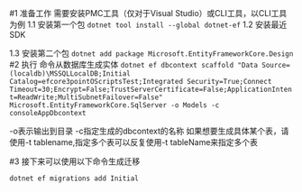 #1 准备工作
需要安装PMC工具（仅对于Visual Studio）或CLI工具，以CLI工具为例
1.1 安装第一个包
`dotnet tool install --global dotnet-ef`
1.2 安装最近SDK

1.3 安装第二个包
`dotnet add package Microsoft.EntityFrameworkCore.Design`
#2 执行 命令从数据库生成实体
`dotnet ef dbcontext scaffold "Data Source=(localdb)\MSSQLLocalDB;Initial Catalog=efcore3pointOScriptsTest;Integrated Security=True;Connect Timeout=30;Encrypt=False;TrustServerCertificate=False;ApplicationIntent=ReadWrite;MultiSubnetFailover=False"  Microsoft.EntityFrameworkCore.SqlServer -o Models -c consoleAppDbcontext`

-o表示输出到目录 -c指定生成的dbcontext的名称
如果想要生成具体某个表，请使用-t tablename,指定多个表可以反复使用-t tableName来指定多个表

#3 接下来可以使用以下命令生成迁移

`dotnet ef migrations add Initial`
